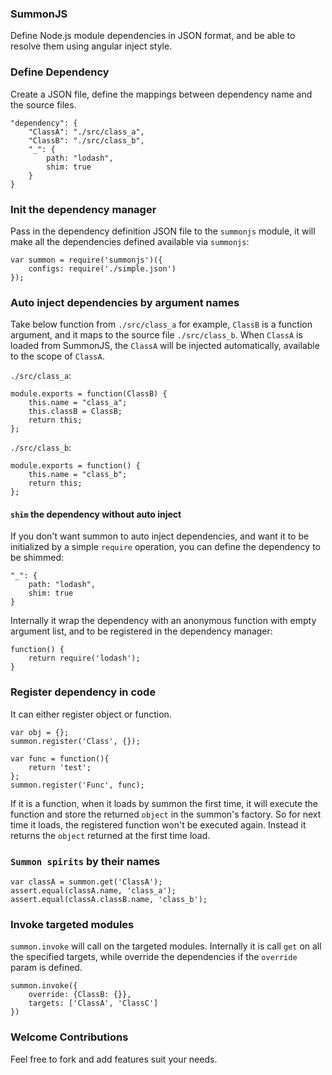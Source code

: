 ### SummonJS
Define Node.js module dependencies in JSON format, and be able to resolve them using angular inject style.

### Define Dependency
Create a JSON file, define the mappings between dependency name and the source files.
```
"dependency": {
    "ClassA": "./src/class_a",
    "ClassB": "./src/class_b",
    "_": {
        path: "lodash",
        shim: true
    }
}
```

### Init the dependency manager
Pass in the dependency definition JSON file to the `summonjs` module, it will make all the dependencies defined available via `summonjs`:

    var summon = require('summonjs')({
        configs: require('./simple.json')
    });

### Auto inject dependencies by argument names
Take below function from `./src/class_a` for example, `ClassB` is a function argument, and it maps to the source file `./src/class_b`. When `ClassA` is loaded from SummonJS, the `ClassA` will be injected automatically, available to the scope of `ClassA`.

`./src/class_a`:

    module.exports = function(ClassB) {
    	this.name = "class_a";
    	this.classB = ClassB;
    	return this;
    };

`./src/class_b`:

    module.exports = function() {
    	this.name = "class_b";
    	return this;
    };

#### `shim` the dependency without auto inject
If you don't want summon to auto inject dependencies, and want it to be initialized by a simple `require` operation, you can define the dependency to be shimmed:

    "_": {
        path: "lodash",
        shim: true
    }

Internally it wrap the dependency with an anonymous function with empty argument list, and to be registered in the dependency manager:

    function() {
        return require('lodash');
    }

### Register dependency in code
It can either register object or function.

    var obj = {};
    summon.register('Class', {});

    var func = function(){
        return 'test';
    };
    summon.register('Func', func);

If it is a function, when it loads by summon the first time, it will execute the function and store the returned `object` in the summon's factory. So for next time it loads, the registered function won't be executed again. Instead it returns the `object` returned at the first time load.

### `Summon spirits` by their names

    var classA = summon.get('ClassA');
    assert.equal(classA.name, 'class_a');
    assert.equal(classA.classB.name, 'class_b');

### Invoke targeted modules
`summon.invoke` will call on the targeted modules. Internally it is call `get` on all the specified targets, while override the dependencies if the `override` param is defined.

    summon.invoke({
        override: {ClassB: {}},
        targets: ['ClassA', 'ClassC']
    })


### Welcome Contributions
Feel free to fork and add features suit your needs.
